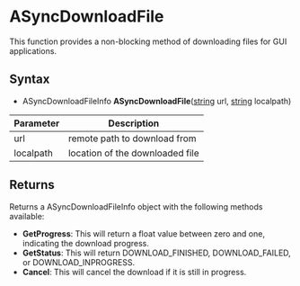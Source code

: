 # ASyncDownloadFile

This function provides a non-blocking method of downloading files for GUI applications.

## Syntax

- ASyncDownloadFileInfo **ASyncDownloadFile**([string](https://www.lua.org/manual/5.4/manual.html#6.4) url, [string](https://www.lua.org/manual/5.4/manual.html#6.4) localpath)

| Parameter | Description |
|---|---|
| url | remote path to download from |
| localpath | location of the downloaded file |

## Returns

Returns a ASyncDownloadFileInfo object with the following methods available:

- **GetProgress**: This will return a float value between zero and one, indicating the download progress.
- **GetStatus**: This will return DOWNLOAD_FINISHED, DOWNLOAD_FAILED, or DOWNLOAD_INPROGRESS.
- **Cancel**: This will cancel the download if it is still in progress.
